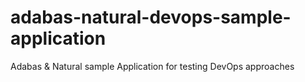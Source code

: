 # adabas-natural-devops-sample-application
Adabas &amp; Natural sample Application for testing DevOps approaches
